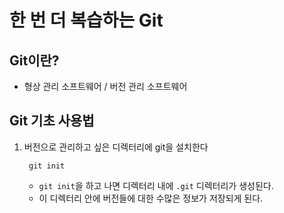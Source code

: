 # 한 번 더 복습하는 Git

## Git이란?

- 형상 관리 소프트웨어 / 버전 관리 소프트웨어

## Git 기초 사용법

1. 버전으로 관리하고 싶은 디렉터리에 git을 설치한다
   ```
    git init
   ```
   - `git init`을 하고 나면 디렉터리 내에 `.git` 디렉터리가 생성된다.
   - 이 디렉터리 안에 버전들에 대한 수많은 정보가 저장되게 된다.
